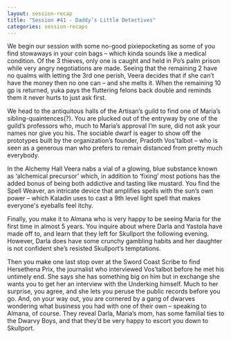 ```yaml
---
layout: session-recap
title: "Session #41 - Daddy’s Little Detectives"
categories: session-recaps
---
```


We begin our session with some no-good pixiepocketing as some of you find stowaways in your coin bags – which kinda sounds like a medical condition. Of the 3 thieves, only one is caught and held in Po’s palm prison while very angry negotiations are made. Seeing that the remaining 2 have no qualms with letting the 3rd one perish, Veera decides that if she can’t have the money then no one can – and she melts it. When the remaining 10 gp is returned, yuka pays the fluttering felons back double and reminds them it never hurts to just ask first. 

We head to the antiquitous halls of the Artisan’s guild to find one of Maria’s sibling-quaintences(?). You are plucked out of the entryway by one of the guild’s professors who, much to Maria’s approval I’m sure, did not ask your names nor give you his. The sociable dwarf is eager to show off the prototypes built by the organization’s founder, Pradoth Vos’talbot – who is seen as a generous man who prefers to remain distanced from pretty much everybody. 

In the Alchemy Hall Veera nabs a vial of a glowing, blue substance known as ‘alchemical precursor’ which, in addition to ‘fixing’ most potions has the added bonus of being both addictive and tasting like mustard. You find the Spell Weaver, an intricate device that amplifies spells with the sun’s own power – which Kaladin uses to cast a 9th level light spell that makes everyone's eyeballs feel itchy. 

Finally, you make it to Almana who is very happy to be seeing Maria for the first time in almost 5 years. You inquire about where Darla and Yastola have made off to, and learn that they left for Skullport the following evening. However, Darla does have some crunchy gambling habits and her daughter is not confident she’s resisted Skullport’s temptations. 

Then you make one last stop over at the Sword Coast Scribe to find Hersethena Prix, the journalist who interviewed Vos’talbot before he met his untimely end. She says she has something big on him but in exchange she wants you to get her an interview with the Underking himself. Much to her surprise, you agree, and she lets you peruse the public records before you go. And, on your way out, you are cornered by a gang of dwarves wondering what business you had with one of their own – speaking to Almana, of course. They reveal Darla, Maria’s mom, has some familial ties to the Dwarvy Boys, and that they’d be very happy to escort you down to Skullport.
